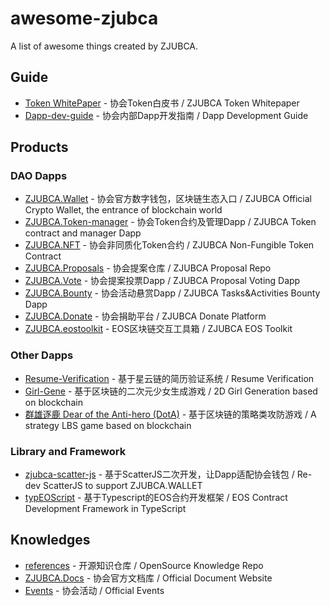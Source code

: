 # awesome-zjubca

A list of awesome things created by ZJUBCA.

## Guide
- [Token WhitePaper](https://github.com/Blockchain-zju/zjubca.token-whitepaper) - 协会Token白皮书 / ZJUBCA Token Whitepaper
- [Dapp-dev-guide](https://github.com/Blockchain-zju/dapp-dev-guide) - 协会内部Dapp开发指南 / Dapp Development Guide

## Products
### DAO Dapps
- [ZJUBCA.Wallet](https://github.com/Blockchain-zju/zjubca.wallet) - 协会官方数字钱包，区块链生态入口 / ZJUBCA Official Crypto Wallet, the entrance of blockchain world
- [ZJUBCA.Token-manager](https://github.com/Blockchain-zju/zjubca.tokenManager) - 协会Token合约及管理Dapp / ZJUBCA Token contract and manager Dapp
- [ZJUBCA.NFT](https://github.com/Blockchain-zju/zjubca.nft) - 协会非同质化Token合约 / ZJUBCA Non-Fungible Token Contract
- [ZJUBCA.Proposals](https://github.com/Blockchain-zju/zjubca.proposals) - 协会提案仓库 / ZJUBCA Proposal Repo
- [ZJUBCA.Vote](https://github.com/Blockchain-zju/zjubca.vote) - 协会提案投票Dapp / ZJUBCA Proposal Voting Dapp
- [ZJUBCA.Bounty](https://github.com/Blockchain-zju/zjubca.bounty) - 协会活动悬赏Dapp / ZJUBCA Tasks&Activities Bounty Dapp
- [ZJUBCA.Donate](https://github.com/Blockchain-zju/zjubca.donate) - 协会捐助平台 / ZJUBCA Donate Platform
- [ZJUBCA.eostoolkit](https://github.com/Blockchain-zju/zjubca.eostoolkit) - EOS区块链交互工具箱 / ZJUBCA EOS Toolkit

### Other Dapps
- [Resume-Verification](https://github.com/Blockchain-zju/ResumeVerification) - 基于星云链的简历验证系统 / Resume Verification
- [Girl-Gene](https://github.com/Blockchain-zju/GirlGene) - 基于区块链的二次元少女生成游戏 / 2D Girl Generation based on blockchain
- [群雄逐鹿 Dear of the Anti-hero (DotA)](https://github.com/treasersimplifies/DeeroftheAntihero_DotA) - 基于区块链的策略类攻防游戏 / A strategy LBS game based on blockchain

### Library and Framework
- [zjubca-scatter-js](https://github.com/Blockchain-zju/zjubca-scatter-js) - 基于ScatterJS二次开发，让Dapp适配协会钱包 / Re-dev ScatterJS to support ZJUBCA.WALLET
- [typEOScript](https://github.com/typEOScript) - 基于Typescript的EOS合约开发框架 / EOS Contract Development Framework in TypeScript

## Knowledges
- [references](https://github.com/Blockchain-zju/references) - 开源知识仓库 / OpenSource Knowledge Repo
- [ZJUBCA.Docs](https://docs.zjubca.org) - 协会官方文档库 / Official Document Website
- [Events](https://github.com/Blockchain-zju/events) - 协会活动 / Official Events

